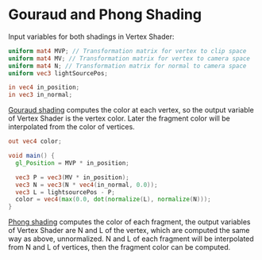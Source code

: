 # Gouraud and Phong Shading

Input variables for both shadings in Vertex Shader:

```glsl
uniform mat4 MVP; // Transformation matrix for vertex to clip space
uniform mat4 MV; // Transformation matrix for vertex to camera space
uniform mat4 N; // Transformation matrix for normal to camera space
uniform vec3 lightSourcePos;

in vec4 in_position;
in vec3 in_normal;
```

[Gouraud shading](https://en.wikipedia.org/wiki/Gouraud_shading) computes the color at each vertex, so the output variable of Vertex Shader is the vertex color. Later the fragment color will be interpolated from the color of vertices.

```glsl
out vec4 color;

void main() {
  gl_Position = MVP * in_position;

  vec3 P = vec3(MV * in_position);
  vec3 N = vec3(N * vec4(in_normal, 0.0));
  vec3 L = lightsourcePos - P;
  color = vec4(max(0.0, dot(normalize(L), normalize(N)));
}
```

[Phong shading](https://en.wikipedia.org/wiki/Phong_shading) computes the color of each fragment, the output variables of Vertex Shader are N and L of the vertex, which are computed the same way as above, unnormalized. N and L of each fragment will be interpolated from N and L of vertices, then the fragment color can be computed.
